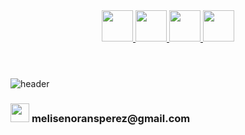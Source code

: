 
<header>
  <a href="https://www.instagram.com/_._melina_._._">
  <img height="50" src="https://img.shields.io/badge/Instagram-000000?style=for-the-badge&logo=Instagram&logoColor=white" />
</a>
  <a href="https://www.linkedin.com/in/melina-senorans-perez/">
  <img height="50" src="https://img.shields.io/badge/Linkedin-000000?style=for-the-badge&logo=linkedin&logoColor=white" />
</a>
    <a href="https://twitter.com/MelinaSenorans">
  <img height="50" src="https://img.shields.io/badge/X-000000?style=for-the-badge&logo=x&logoColor=white" />
</a>
<a href="https://github.com/melisen">
  <img height="50" src="https://img.shields.io/badge/GitHub-000000?style=for-the-badge&logo=GitHub&logoColor=white" />
</a>
 

</header>

![header](https://capsule-render.vercel.app/api?type=waving&color=0:380b58,100:d372d3&height=300&section=header&text=Let's%20connect%20and%20have%20a%20chat&fontSize=50&fontColor=f6d9f6&desc=melisen)


<h3 class="email"> <span><img height="30" src="https://cdn4.iconfinder.com/data/icons/social-media-logos-6/512/112-gmail_email_mail-1024.png" /> </span> melisenoransperez@gmail.com </h3>


<!--
**melisen/melisen** is a ✨ _special_ ✨ repository because its `README.md` (this file) appears on your GitHub profile.

Here are some ideas to get you started:

- 🔭 I’m currently working on ...
- 🌱 I’m currently learning ...
- 👯 I’m looking to collaborate on ...
- 🤔 I’m looking for help with ...
- 💬 Ask me about ...
- 📫 How to reach me: ...
- 😄 Pronouns: ...
- ⚡ Fun fact: ...
-->
